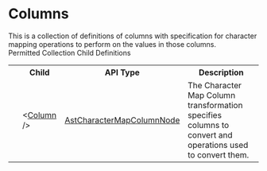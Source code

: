 # Columns

<div class="LanguageSummary"><div class ="SummaryItem">This is a collection of definitions of columns with specification for character mapping operations to perform on the values in those columns.</div></div><div class="SchemaBindingGroup"><div class="SchemaBindingGroupHeader">Permitted Collection Child Definitions</div><table id="SchemaBindingList" class="SchemaBindingList"><tbody><tr><th class="SchemaBindingIconColumnHeader">&nbsp;</th><th class="SchemaBindingNameColumnHeader">Child</th><th class="SchemaBindingTypeColumnHeader">API Type</th><th class="SchemaBindingSummaryColumnHeader">Description</th></tr><tr class="cd0"><td class="SchemaBindingIcon"><div class="NotRequired" /></td><td class="SchemaBindingName"><span class="punc">&lt;</span><a href=Varigence.Languages.Biml.Transformation.AstCharacterMapColumnNode.html">Column</a><span class="punc"> /&gt;</span></td><td class="SchemaBindingType"><a href="../api-reference/Varigence.Languages.Biml.Transformation.AstCharacterMapColumnNode.html">AstCharacterMapColumnNode</a></td><td class="SchemaBindingSummary">The Character Map Column transformation specifies columns to convert and operations used to convert them.</td></tr></tbody></table></div>
